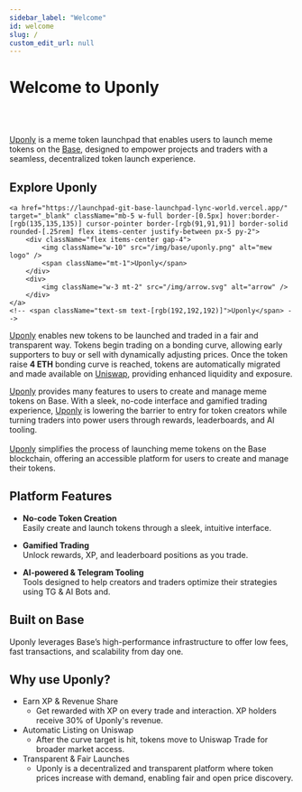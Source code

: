 ```yaml
---
sidebar_label: "Welcome"
id: welcome
slug: /
custom_edit_url: null
---
```


# Welcome to Uponly

<!-- <div className="flex flex-col items-center">
    <img src="/img/cover.png" alt="Base Cover" />
</div> -->
<br>
</br>

[Uponly](https://launchpad-git-base-launchpad-lync-world.vercel.app/) is a meme token launchpad that enables users to launch meme tokens on the [Base](https://www.base.org/), designed to empower projects and traders with a seamless, decentralized token launch experience.<br/>

## Explore Uponly

<div className="flex items-center flex-col mb-5">

    <a href="https://launchpad-git-base-launchpad-lync-world.vercel.app/" target="_blank" className="mb-5 w-full border-[0.5px] hover:border-[rgb(135,135,135)] cursor-pointer border-[rgb(91,91,91)] border-solid rounded-[.25rem] flex items-center justify-between px-5 py-2">
        <div className="flex items-center gap-4">
            <img className="w-10" src="/img/base/uponly.png" alt="mew logo" />
            <span className="mt-1">Uponly</span>
        </div>
        <div>
            <img className="w-3 mt-2" src="/img/arrow.svg" alt="arrow" />
        </div>
    </a>
    <!-- <span className="text-sm text-[rgb(192,192,192)]">Uponly</span> -->

</div>

[Uponly](https://launchpad-git-base-launchpad-lync-world.vercel.app/) enables new tokens to be launched and traded in a fair and transparent way. Tokens begin trading on a bonding curve, allowing early supporters to buy or sell with dynamically adjusting prices. Once the token raise **4 ETH** bonding curve is reached, tokens are automatically migrated and made available on [Uniswap](https://app.uniswap.org/explore/tokens), providing enhanced liquidity and exposure.

[Uponly](https://launchpad-git-base-launchpad-lync-world.vercel.app/) provides many features to users to create and manage meme tokens on Base. With a sleek, no-code interface and gamified trading experience, [Uponly](https://launchpad-git-base-launchpad-lync-world.vercel.app/) is lowering the barrier to entry for token creators while turning traders into power users through rewards, leaderboards, and AI tooling. <br></br>
[Uponly](https://launchpad-git-base-launchpad-lync-world.vercel.app/) simplifies the process of launching meme tokens on the Base blockchain, offering an accessible platform for users to create and manage their tokens.

## Platform Features

- **No-code Token Creation**  
  Easily create and launch tokens through a sleek, intuitive interface.

- **Gamified Trading**  
  Unlock rewards, XP, and leaderboard positions as you trade.

- **AI-powered & Telegram Tooling**  
  Tools designed to help creators and traders optimize their strategies using TG & AI Bots and.

## Built on Base

Uponly leverages Base’s high-performance infrastructure to offer low fees, fast transactions, and scalability from day one.

## Why use Uponly?

- Earn XP & Revenue Share
  - Get rewarded with XP on every trade and interaction. XP holders receive 30% of Uponly's revenue.
- Automatic Listing on Uniswap
  - After the curve target is hit, tokens move to Uniswap Trade for broader market access.
- Transparent & Fair Launches
  - Uponly is a decentralized and transparent platform where token prices increase with demand, enabling fair and open price discovery.
